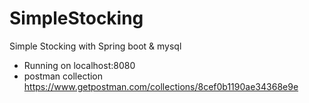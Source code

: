 # SimpleStocking
Simple Stocking with Spring boot & mysql 

- Running on localhost:8080
- postman collection https://www.getpostman.com/collections/8cef0b1190ae34368e9e

